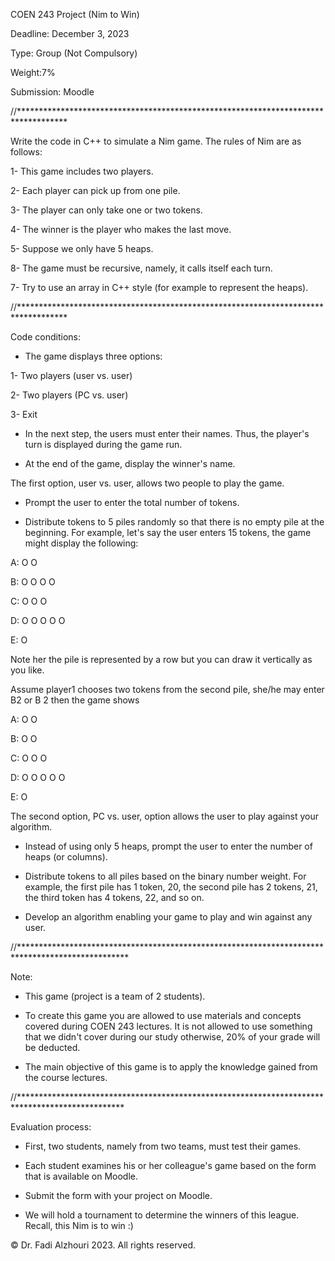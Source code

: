 COEN 243 Project (Nim to Win)

Deadline: December 3, 2023

Type: Group (Not Compulsory)

Weight:7%

Submission: Moodle

//***********************************************************************************

Write the code in C++ to simulate a Nim game. The rules of Nim are as follows:

1- This game includes two players.

2- Each player can pick up from one pile.

3- The player can only take one or two tokens.

4- The winner is the player who makes the last move.

5- Suppose we only have 5 heaps.

8- The game must be recursive, namely, it calls itself each turn.

7- Try to use an array in C++ style (for example to represent the heaps).

//***********************************************************************************

Code conditions:

- The game displays three options:
  
1- Two players (user vs. user)
  
2- Two players (PC vs. user)

3- Exit

- In the next step, the users must enter their names. Thus, the player's turn is displayed during the game run.
  
- At the end of the game, display the winner's name.
  
The first option, user vs. user, allows two people to play the game.

- Prompt the user to enter the total number of tokens.
  
- Distribute tokens to 5 piles randomly so that there is no empty pile at the beginning.
For example, let's say the user enters 15 tokens, the game might display the following:

A: O O

B: O O O O

C: O O O

D: O O O O O

E: O

Note her the pile is represented by a row but you can draw it vertically as you like.

Assume player1 chooses two tokens from the second pile, she/he may enter B2 or B 2 then the game shows

A: O O

B: O O

C: O O O

D: O O O O O

E: O

The second option, PC vs. user, option allows the user to play against your algorithm.

- Instead of using only 5 heaps, prompt the user to enter the number of heaps (or columns).

- Distribute tokens to all piles based on the binary number weight. For example, the first pile has 1 token, 20,
the second pile has 2 tokens, 21, the third token has 4 tokens, 22, and so on.

- Develop an algorithm enabling your game to play and win against any user.
  
//*************************************************************************************************

Note:

- This game (project is a team of 2 students).
  
- To create this game you are allowed to use materials and concepts covered during COEN 243 lectures.
It is not allowed to use something that we didn't cover during our study otherwise, 20% of your grade will be deducted.

- The main objective of this game is to apply the knowledge gained from the course lectures.
  
//************************************************************************************************

Evaluation process:

- First, two students, namely from two teams, must test their games.
  
- Each student examines his or her colleague's game based on the form that is available on Moodle.
  
- Submit the form with your project on Moodle.
  
- We will hold a tournament to determine the winners of this league. Recall, this Nim is to win :)

© Dr. Fadi Alzhouri 2023. All rights reserved.
